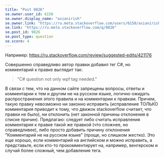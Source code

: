 ```yaml
---
title: "Post 9826"
se.owner.user_id: 6158
se.owner.display_name: "asianirish"
se.owner.link: "https://ru.meta.stackoverflow.com/users/6158/asianirish"
se.link: "https://ru.meta.stackoverflow.com/q/9826"
se.post_id: 9826
se.post_type: question
se.score: 4
---
```

<p>Например:
<a href="https://ru.stackoverflow.com/review/suggested-edits/421176">https://ru.stackoverflow.com/review/suggested-edits/421176</a></p>

<p>Совершенно справедливо автор правки добавил тег C#, но комментарий к правке выглядит так: </p>

<blockquote>
  <p>"C# question not only wpf tag needed."</p>
</blockquote>

<p>В связи с тем, что на данном сайте запрещены вопросы, ответы и комментарии к тем и другим не на русском языке, логично ожидать распространения этого правила и на комментарии к правкам. Причем, такую правку невозможно ни законно исправить (исправление ТОЛЬКО комментария приводит к тому, что движок stackoverflow считает, что правки не было), ни отклонить (нет законной причины отклонения в списке причин). Предлагаю: следует либо считать исправления комментария к правке такой же правкой (что сложнее, но справедливее), либо просто добавить причину отклонения "Комментарий не на русском языке" (проще, но слишком жестко). Это еще хорошо, если комментарий на английском и можно исправить, а представьте, если кто-то прокомментирует на, например, венгерском и случай более сложный, чем добавления тега.</p>
